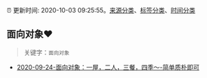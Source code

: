 :alarm_clock: 更新时间: 2020-10-03 09:25:55。[来源分类](../README.md)、[标签分类](../TAGS.md)、[时间分类](../TIMELINE.md)

## 面向对象❤️


> 关键字：`面向对象`



- [2020-09-24-面向对象：一屋，二人，三餐，四季～-简单质朴即可](https://www.ershicimi.com/p/9a2770c2b51e4568d98dc3de1dca3152) 